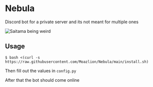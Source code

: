 # Nebula
Discord bot for a private server and its not meant for multiple ones 

![Saitama being weird](https://wallsdesk.com/wp-content/uploads/2017/01/Saitama-Widescreen-.jpg)

## Usage

```
$ bash <(curl -s https://raw.githubusercontent.com/Moazlion/Nebula/main/install.sh)
```

Then fill out the values in `config.py`

After that the bot should come online



